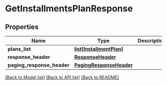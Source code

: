 # GetInstallmentsPlanResponse

## Properties
Name | Type | Description | Notes
------------ | ------------- | ------------- | -------------
**plans_list** | [**list[InstallmentPlan]**](InstallmentPlan.md) |  | [optional] 
**response_header** | [**ResponseHeader**](ResponseHeader.md) |  | [optional] 
**paging_response_header** | [**PagingResponseHeader**](PagingResponseHeader.md) |  | [optional] 

[[Back to Model list]](../README.md#documentation-for-models) [[Back to API list]](../README.md#documentation-for-api-endpoints) [[Back to README]](../README.md)


